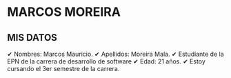 # MARCOS MOREIRA

## MIS DATOS

✔ Nombres: Marcos Mauricio.
✔ Apellidos: Moreira Mala.
✔ Estudiante de la EPN de la carrera de desarrollo de software
✔ Edad: 21 años.
✔ Estoy cursando el 3er semestre de la carrera.
